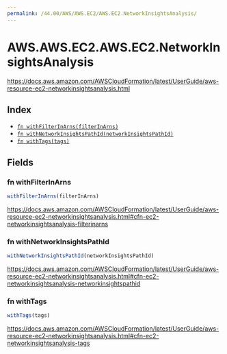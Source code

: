 ```yaml
---
permalink: /44.00/AWS/AWS.EC2/AWS.EC2.NetworkInsightsAnalysis/
---
```


# AWS.AWS.EC2.AWS.EC2.NetworkInsightsAnalysis

https://docs.aws.amazon.com/AWSCloudFormation/latest/UserGuide/aws-resource-ec2-networkinsightsanalysis.html

## Index

* [`fn withFilterInArns(filterInArns)`](#fn-withfilterinarns)
* [`fn withNetworkInsightsPathId(networkInsightsPathId)`](#fn-withnetworkinsightspathid)
* [`fn withTags(tags)`](#fn-withtags)

## Fields

### fn withFilterInArns

```ts
withFilterInArns(filterInArns)
```

https://docs.aws.amazon.com/AWSCloudFormation/latest/UserGuide/aws-resource-ec2-networkinsightsanalysis.html#cfn-ec2-networkinsightsanalysis-filterinarns

### fn withNetworkInsightsPathId

```ts
withNetworkInsightsPathId(networkInsightsPathId)
```

https://docs.aws.amazon.com/AWSCloudFormation/latest/UserGuide/aws-resource-ec2-networkinsightsanalysis.html#cfn-ec2-networkinsightsanalysis-networkinsightspathid

### fn withTags

```ts
withTags(tags)
```

https://docs.aws.amazon.com/AWSCloudFormation/latest/UserGuide/aws-resource-ec2-networkinsightsanalysis.html#cfn-ec2-networkinsightsanalysis-tags